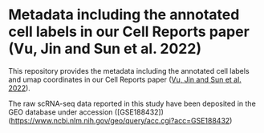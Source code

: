 # Metadata including the annotated cell labels in our Cell Reports paper (Vu, Jin and Sun et al. 2022)
This repository provides the metadata including the annotated cell labels and umap coordinates in our Cell Reports paper ([Vu, Jin and Sun et al. 2022](https://doi.org/10.1016/j.celrep.2022.111155)).  

The raw scRNA-seq data reported in this study have been deposited in the GEO database under accession ([GSE188432])(https://www.ncbi.nlm.nih.gov/geo/query/acc.cgi?acc=GSE188432)




